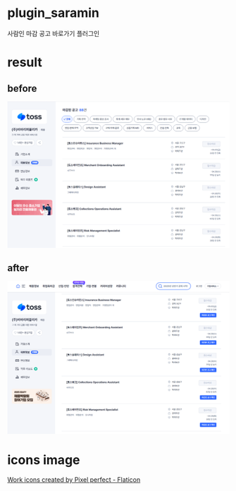 # plugin_saramin
사람인 마감 공고 바로가기 플러그인

# result
## before
![](./img/before.png)

## after
![](./img/after.png)

# icons image
<a href="https://www.flaticon.com/free-icons/work" title="work icons">Work icons created by Pixel perfect - Flaticon</a>